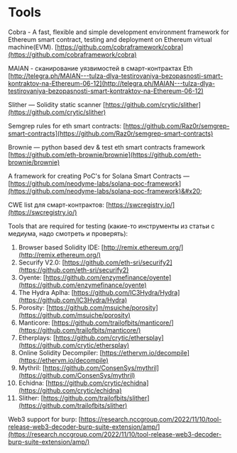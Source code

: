 # Tools

Cobra - A fast, flexible and simple development environment framework for Ethereum smart contract, testing and deployment on Ethereum virtual machine(EVM). [https://github.com/cobraframework/cobra](https://github.com/cobraframework/cobra)

MAIAN - сканирование уязвимостей в смарт-контрактах Eth\
[http://telegra.ph/MAIAN---tulza-dlya-testirovaniya-bezopasnosti-smart-kontraktov-na-Ethereum-06-12](http://telegra.ph/MAIAN---tulza-dlya-testirovaniya-bezopasnosti-smart-kontraktov-na-Ethereum-06-12)

Slither — Solidity static scanner [https://github.com/crytic/slither](https://github.com/crytic/slither)

Semgrep rules for eth smart contracts: [https://github.com/Raz0r/semgrep-smart-contracts](https://github.com/Raz0r/semgrep-smart-contracts)

Brownie — python based dev & test eth smart contracts framework [https://github.com/eth-brownie/brownie](https://github.com/eth-brownie/brownie)

A framework for creating PoC's for Solana Smart Contracts — [https://github.com/neodyme-labs/solana-poc-framework](https://github.com/neodyme-labs/solana-poc-framework)&#x20;

CWE list для смарт-контрактов: [https://swcregistry.io/](https://swcregistry.io/)

Tools that are required for testing (какие-то инструменты из статьи с медиума, надо смотреть и проверять):

1. Browser based Solidity IDE: [http://remix.ethereum.org/](http://remix.ethereum.org/)
2. Securify V2.0: [https://github.com/eth-sri/securify2](https://github.com/eth-sri/securify2)
3. Oyente: [https://github.com/enzymefinance/oyente](https://github.com/enzymefinance/oyente)
4. The Hydra Aplha: [https://github.com/IC3Hydra/Hydra](https://github.com/IC3Hydra/Hydra)
5. Porosity: [https://github.com/msuiche/porosity](https://github.com/msuiche/porosity)
6. Manticore: [https://github.com/trailofbits/manticore/](https://github.com/trailofbits/manticore/)
7. Etherplays: [https://github.com/crytic/ethersplay](https://github.com/crytic/ethersplay)
8. Online Solidity Decompiler: [https://ethervm.io/decompile](https://ethervm.io/decompile)
9. Mythril: [https://github.com/ConsenSys/mythril](https://github.com/ConsenSys/mythril)
10. Echidna: [https://github.com/crytic/echidna](https://github.com/crytic/echidna)
11. Slither: [https://github.com/trailofbits/slither](https://github.com/trailofbits/slither)

Web3 support for burp: [https://research.nccgroup.com/2022/11/10/tool-release-web3-decoder-burp-suite-extension/amp/](https://research.nccgroup.com/2022/11/10/tool-release-web3-decoder-burp-suite-extension/amp/)
